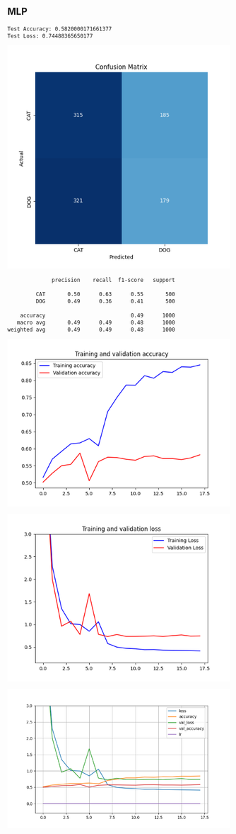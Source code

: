 ## MLP

```
Test Accuracy: 0.5820000171661377
Test Loss: 0.74488365650177
```

![](mlp-cfmatrix.png)

```
              precision    recall  f1-score   support

         CAT       0.50      0.63      0.55       500
         DOG       0.49      0.36      0.41       500

    accuracy                           0.49      1000
   macro avg       0.49      0.49      0.48      1000
weighted avg       0.49      0.49      0.48      1000
```

![](mlp-acc.png)

![](mlp-loss.png)

![](mlp-acc_vs_loss.png)

